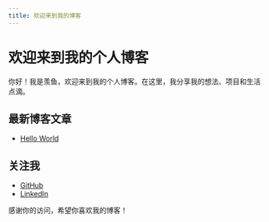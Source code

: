 ```yaml
---
title: 欢迎来到我的博客
---
```


# 欢迎来到我的个人博客

你好！我是羡鱼，欢迎来到我的个人博客。在这里，我分享我的想法、项目和生活点滴。

## 最新博客文章
- [Hello World](/2025/01/03/TEST.md)

## 关注我
- [GitHub](https://github.com/xianyuzinc)
- [LinkedIn](https://linkedin.com/in/你的用户名)

感谢你的访问，希望你喜欢我的博客！
